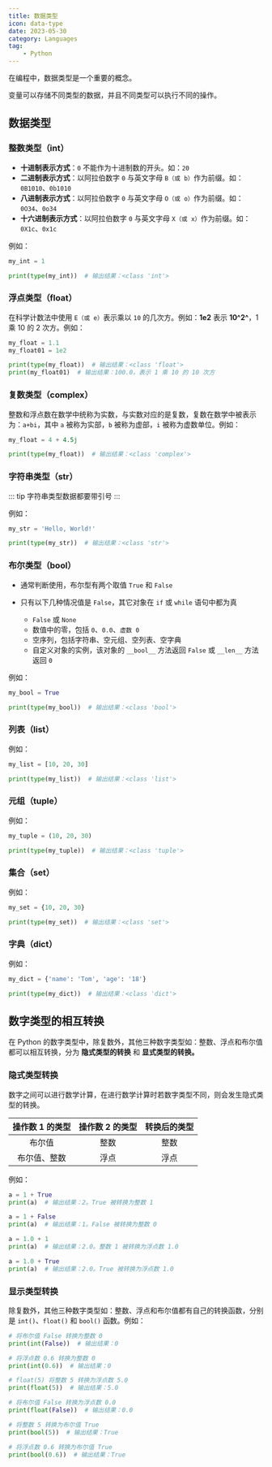 ```yaml
---
title: 数据类型
icon: data-type
date: 2023-05-30
category: Languages
tag:
    - Python
---
```


在编程中，数据类型是一个重要的概念。

变量可以存储不同类型的数据，并且不同类型可以执行不同的操作。

## 数据类型

### 整数类型（int）

- **十进制表示方式**：`0` 不能作为十进制数的开头。如：`20`
- **二进制表示方式**：以阿拉伯数字 `0` 与英文字母 `B（或 b）`作为前缀。如：`0B1010`、`0b1010`
- **八进制表示方式**：以阿拉伯数字 `0` 与英文字母 `O（或 o）`作为前缀。如：`0O34`、`0o34`
- **十六进制表示方式**：以阿拉伯数字 `0` 与英文字母 `X（或 x）`作为前缀。如：`0X1c`、`0x1c`

例如：

```python
my_int = 1

print(type(my_int))  # 输出结果：<class 'int'>
```

### 浮点类型（float）

在科学计数法中使用 `E（或 e）`表示乘以 `10` 的几次方。例如：**1e2** 表示 **10^2^**，1 乘 10 的 2 次方。例如：

```python
my_float = 1.1
my_float01 = 1e2

print(type(my_float))  # 输出结果：<class 'float'>
print(my_float01)  # 输出结果：100.0，表示 1 乘 10 的 10 次方
```

### 复数类型（complex）

整数和浮点数在数学中统称为实数，与实数对应的是复数，复数在数学中被表示为：`a+bi`，其中 `a` 被称为实部，`b` 被称为虚部，`i` 被称为虚数单位。例如：

```python
my_float = 4 + 4.5j

print(type(my_float))  # 输出结果：<class 'complex'>
```

### 字符串类型（str）

::: tip
字符串类型数据都要带引号
:::

例如：

```python
my_str = 'Hello, World!'

print(type(my_str))  # 输出结果：<class 'str'>
```

### 布尔类型（bool）

- 通常判断使用，布尔型有两个取值 `True` 和 `False`
- 只有以下几种情况值是 `False`，其它对象在 `if` 或 `while` 语句中都为真

    - `False` 或 `None`
    - 数值中的零，包括 `0`、`0.0`、`虚数 0`
    - 空序列，包括字符串、空元组、空列表、空字典
    - 自定义对象的实例，该对象的 `__bool__` 方法返回 `False` 或 `__len__` 方法返回 `0`

例如：

```python
my_bool = True

print(type(my_bool))  # 输出结果：<class 'bool'>
```

### 列表（list）

例如：

```python
my_list = [10, 20, 30]

print(type(my_list))  # 输出结果：<class 'list'>
```

### 元组（tuple）

例如：

```python
my_tuple = (10, 20, 30)

print(type(my_tuple))  # 输出结果：<class 'tuple'>
```

### 集合（set）

例如：

```python
my_set = {10, 20, 30}

print(type(my_set))  # 输出结果：<class 'set'>
```

### 字典（dict）

例如：

```python
my_dict = {'name': 'Tom', 'age': '18'}

print(type(my_dict))  # 输出结果：<class 'dict'>
```

## 数字类型的相互转换

在 Python 的数字类型中，除复数外，其他三种数字类型如：整数、浮点和布尔值都可以相互转换，分为 **隐式类型的转换** 和 **显式类型的转换。**

### 隐式类型转换

数字之间可以进行数学计算，在进行数学计算时若数字类型不同，则会发生隐式类型的转换。

|  操作数 1 的类型  |  操作数 2 的类型  |  转换后的类型  |
|  :----:  |  :----:  |  :----:  |
|  布尔值  |  整数  |  整数  |
|  布尔值、整数  |  浮点  |  浮点  |

例如：

```python
a = 1 + True
print(a)  # 输出结果：2。True 被转换为整数 1

a = 1 + False
print(a)  # 输出结果：1。False 被转换为整数 0

a = 1.0 + 1
print(a)  # 输出结果：2.0。整数 1 被转换为浮点数 1.0

a = 1.0 + True
print(a)  # 输出结果：2.0。True 被转换为浮点数 1.0
```

### 显示类型转换

除复数外，其他三种数字类型如：整数、浮点和布尔值都有自己的转换函数，分别是 `int()`、`float()` 和 `bool()` 函数。例如：

```python
# 将布尔值 False 转换为整数 0
print(int(False))  # 输出结果：0

# 将浮点数 0.6 转换为整数 0
print(int(0.6))  # 输出结果：0

# float(5) 将整数 5 转换为浮点数 5.0
print(float(5))  # 输出结果：5.0

# 将布尔值 False 转换为浮点数 0.0
print(float(False))  # 输出结果：0.0

# 将整数 5 转换为布尔值 True
print(bool(5))  # 输出结果：True

# 将浮点数 0.6 转换为布尔值 True
print(bool(0.6))  # 输出结果：True
```
